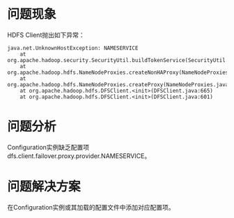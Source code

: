 # 问题现象

HDFS Client抛出如下异常：

	java.net.UnknownHostException: NAMESERVICE
		at org.apache.hadoop.security.SecurityUtil.buildTokenService(SecurityUtil.java:374)
		at org.apache.hadoop.hdfs.NameNodeProxies.createNonHAProxy(NameNodeProxies.java:312)
		at org.apache.hadoop.hdfs.NameNodeProxies.createProxy(NameNodeProxies.java:178)
		at org.apache.hadoop.hdfs.DFSClient.<init>(DFSClient.java:665)
		at org.apache.hadoop.hdfs.DFSClient.<init>(DFSClient.java:601)

# 问题分析

Configuration实例缺乏配置项dfs.client.failover.proxy.provider.NAMESERVICE。

# 问题解决方案

在Configuration实例或其加载的配置文件中添加对应配置项。